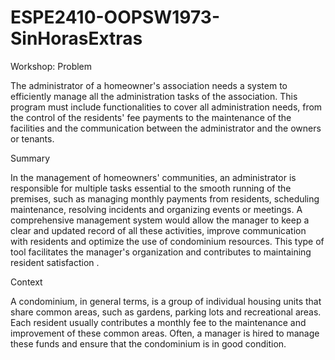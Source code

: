# ESPE2410-OOPSW1973-SinHorasExtras

Workshop:
Problem

The administrator of a homeowner's association needs a system to efficiently manage all the administration tasks of the association. This program must include functionalities to cover all administration needs, from the control of the residents' fee payments to the maintenance of the facilities and the communication between the administrator and the owners or tenants.

Summary

In the management of homeowners' communities, an administrator is responsible for multiple tasks essential to the smooth running of the premises, such as managing monthly payments from residents, scheduling maintenance, resolving incidents and organizing events or meetings. A comprehensive management system would allow the manager to keep a clear and updated record of all these activities, improve communication with residents and optimize the use of condominium resources. This type of tool facilitates the manager's organization and contributes to maintaining resident satisfaction .

Context

A condominium, in general terms, is a group of individual housing units that share common areas, such as gardens, parking lots and recreational areas. Each resident usually contributes a monthly fee to the maintenance and improvement of these common areas. Often, a manager is hired to manage these funds and ensure that the condominium is in good condition.